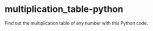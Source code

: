# multiplication_table-python
 Find out the multiplication table of any number with this Python code.
